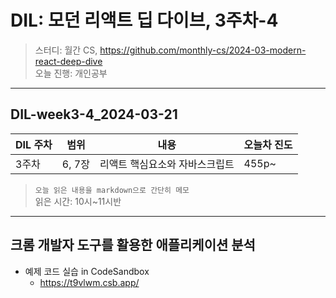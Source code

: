 # DIL: 모던 리액트 딥 다이브, 3주차-4

> 스터디: 월간 CS, https://github.com/monthly-cs/2024-03-modern-react-deep-dive  
> 오늘 진행: 개인공부

---

## DIL-week3-4_2024-03-21

| DIL 주차 | 범위   | 내용                           | 오늘차 진도 |
| -------- | ------ | ------------------------------ | ----------- |
| 3주차    | 6, 7장 | 리액트 핵심요소와 자바스크립트 | 455p~       |

> `오늘 읽은 내용을 markdown으로 간단히 메모`  
> 읽은 시간: 10시~11시반

---

## 크롬 개발자 도구를 활용한 애플리케이션 분석

- 예제 코드 실습 in CodeSandbox
  - https://t9vlwm.csb.app/
